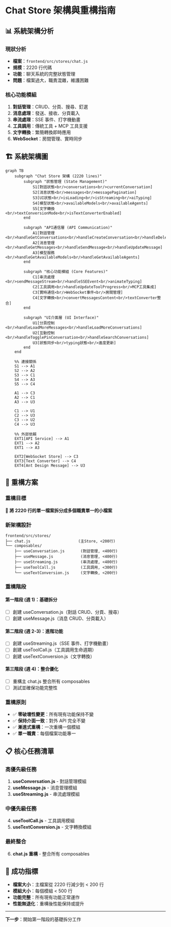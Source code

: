 # Chat Store 架構與重構指南

## 📊 系統架構分析

### 現狀分析

- **檔案**：`frontend/src/stores/chat.js`
- **規模**：2220 行代碼
- **功能**：聊天系統的完整狀態管理
- **問題**：檔案過大，職責混雜，維護困難

### 核心功能模組

1. **對話管理**：CRUD、分頁、搜尋、釘選
2. **消息處理**：發送、接收、分頁載入
3. **串流處理**：SSE 事件、打字機動畫
4. **工具調用**：傳統工具 + MCP 工具支援
5. **文字轉換**：繁簡轉換即時應用
6. **WebSocket**：房間管理、實時同步

## 🏗️ 系統架構圖

```mermaid
graph TB
    subgraph "Chat Store 架構 (2220 lines)"
        subgraph "狀態管理 (State Management)"
            S1[對話狀態<br/>conversations<br/>currentConversation]
            S2[消息狀態<br/>messages<br/>messagePagination]
            S3[UI狀態<br/>isLoading<br/>isStreaming<br/>aiTyping]
            S4[模型狀態<br/>availableModels<br/>availableAgents]
            S5[文字轉換<br/>textConversionMode<br/>isTextConverterEnabled]
        end

        subgraph "API通信層 (API Communication)"
            A1[對話管理<br/>handleGetConversations<br/>handleCreateConversation<br/>handleDeleteConversation]
            A2[消息管理<br/>handleGetMessages<br/>handleSendMessage<br/>handleUpdateMessage]
            A3[模型服務<br/>handleGetAvailableModels<br/>handleGetAvailableAgents]
        end

        subgraph "核心功能模組 (Core Features)"
            C1[串流處理<br/>sendMessageStream<br/>handleSSEEvent<br/>animateTyping]
            C2[工具調用<br/>handleUpdateToolProgress<br/>MCP工具集成]
            C3[實時通信<br/>WebSocket事件<br/>房間管理]
            C4[文字轉換<br/>convertMessagesContent<br/>textConverter整合]
        end

        subgraph "UI介面層 (UI Interface)"
            U1[分頁控制<br/>handleLoadMoreMessages<br/>handleLoadMoreConversations]
            U2[互動控制<br/>handleTogglePinConversation<br/>handleSearchConversations]
            U3[狀態同步<br/>typing狀態<br/>進度更新]
        end
    end

    %% 連接關係
    S1 --> A1
    S2 --> A2
    S3 --> C1
    S4 --> A3
    S5 --> C4

    A1 --> C3
    A2 --> C1
    A3 --> U3

    C1 --> U1
    C2 --> U3
    C3 --> U2
    C4 --> U3

    %% 外部依賴
    EXT1[API Service] --> A1
    EXT1 --> A2
    EXT1 --> A3

    EXT2[WebSocket Store] --> C3
    EXT3[Text Converter] --> C4
    EXT4[Ant Design Message] --> U3
```

## 🔄 重構方案

### 重構目標

🎯 **將 2220 行的單一檔案拆分成多個職責單一的小檔案**

### 新架構設計

```
frontend/src/stores/
├── chat.js                     (主Store, <200行)
└── composables/
    ├── useConversation.js       (對話管理, <400行)
    ├── useMessage.js            (消息管理, <400行)
    ├── useStreaming.js          (串流處理, <400行)
    ├── useToolCall.js           (工具調用, <300行)
    └── useTextConversion.js     (文字轉換, <200行)
```

### 重構階段

#### 第一階段 (週 1)：基礎拆分

- [ ] 創建 useConversation.js（對話 CRUD、分頁、搜尋）
- [ ] 創建 useMessage.js（消息 CRUD、分頁載入）

#### 第二階段 (週 2-3)：進階功能

- [ ] 創建 useStreaming.js（SSE 事件、打字機動畫）
- [ ] 創建 useToolCall.js（工具調用生命週期）
- [ ] 創建 useTextConversion.js（文字轉換）

#### 第三階段 (週 4)：整合優化

- [ ] 重構主 chat.js 整合所有 composables
- [ ] 測試並確保功能完整性

### 重構原則

- ✅ **零破壞性變更**：所有現有功能保持不變
- ✅ **保持介面一致**：對外 API 完全不變
- ✅ **漸進式重構**：一次重構一個模組
- ✅ **單一職責**：每個檔案功能專一

## 📋 核心任務清單

### 高優先級任務

1. **useConversation.js** - 對話管理模組
2. **useMessage.js** - 消息管理模組
3. **useStreaming.js** - 串流處理模組

### 中優先級任務

4. **useToolCall.js** - 工具調用模組
5. **useTextConversion.js** - 文字轉換模組

### 最終整合

6. **chat.js 重構** - 整合所有 composables

## 🎯 成功指標

- **檔案大小**：主檔案從 2220 行減少到 < 200 行
- **模組大小**：每個模組 < 500 行
- **功能完整**：所有現有功能正常運作
- **性能無退化**：重構後性能保持或提升

---

**下一步**：開始第一階段的基礎拆分工作
